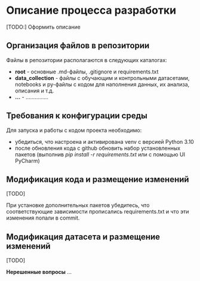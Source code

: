 # Описание процесса разработки
[TODO:] Оформить описание

## Организация файлов в репозитории
Файлы в репозитории располагаются в следующих каталогах: 
- **root** - основные .md-файлы, .gitignore и requirements.txt
- **data_collection** - файлы с обучающим и контрольными датасетами, notebooks и py-файлы с кодом для наполнения данных, их анализа, описания и т.д.
- **...** - ...............

## Требования к конфигурации среды
Для запуска и работы с кодом проекта необходимо:
- убедиться, что настроена и активирована venv с версией Python 3.10
- после обновления кода с github обновить набор установленных пакетов (выполнив *pip install -r requirements.txt* или с помощью UI PyCharm) 

## Модификация кода и размещение изменений
[TODO]

При установке дополнительных пакетов убедитесь, что соответствующие зависимости прописались requirements.txt и что эти изменения попали в commit. 

## Модификация датасета и размещение изменений
[TODO]

**Нерешенные вопросы**
...